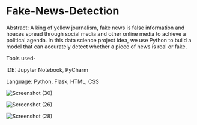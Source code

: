 # Fake-News-Detection

Abstract: A king of yellow journalism, fake news is false information and hoaxes spread through social media and other online media to achieve a political agenda. 
In this data science project idea, we use Python to build a model that can accurately detect whether a piece of news is real or fake.

Tools used-

IDE: Jupyter Notebook, PyCharm

Language: Python, Flask, HTML, CSS

![Screenshot (30)](https://user-images.githubusercontent.com/77850791/143563599-26bfc5ac-0dbb-4fd9-9b1c-38e3a7f19bbd.png)

![Screenshot (26)](https://user-images.githubusercontent.com/77850791/143400229-b13c857a-f617-471f-8d49-593b620beb87.png)

![Screenshot (28)](https://user-images.githubusercontent.com/77850791/143400241-a86b3e52-41b2-4554-86c2-66c2c2347ba7.png)



